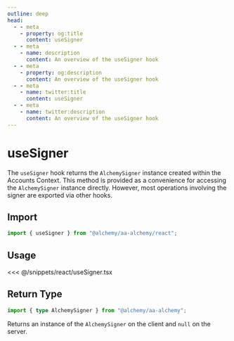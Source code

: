 ```yaml
---
outline: deep
head:
  - - meta
    - property: og:title
      content: useSigner
  - - meta
    - name: description
      content: An overview of the useSigner hook
  - - meta
    - property: og:description
      content: An overview of the useSigner hook
  - - meta
    - name: twitter:title
      content: useSigner
  - - meta
    - name: twitter:description
      content: An overview of the useSigner hook
---
```


# useSigner

The `useSigner` hook returns the `AlchemySigner` instance created within the Accounts Context. This method is provided as a convenience for accessing the `AlchemySigner` instance directly. However, most operations involving the signer are exported via other hooks.

## Import

```ts
import { useSigner } from "@alchemy/aa-alchemy/react";
```

## Usage

<<< @/snippets/react/useSigner.tsx

## Return Type

```ts
import { type AlchemySigner } from "@alchemy/aa-alchemy";
```

Returns an instance of the `AlchemySigner` on the client and `null` on the server.
